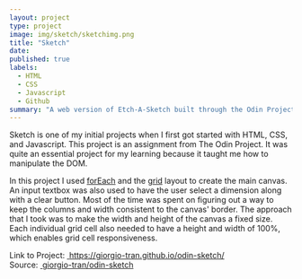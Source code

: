 ```yaml
---
layout: project
type: project
image: img/sketch/sketchimg.png
title: "Sketch"
date: 
published: true
labels:
  - HTML
  - CSS
  - Javascript
  - Github
summary: "A web version of Etch-A-Sketch built through the Odin Project."
---
```


Sketch is one of my initial projects when I first got started with HTML, CSS, and Javascript. This project is an assignment from The Odin Project. It was quite an essential project for my learning because it taught me how to manipulate the DOM. 

In this project I used [forEach](https://developer.mozilla.org/en-US/docs/Web/JavaScript/Reference/Global_Objects/Array/forEach) and the [grid](https://developer.mozilla.org/en-US/docs/Web/CSS/CSS_Grid_Layout) layout to create the main canvas. An input textbox was also used to have the user select a dimension along with a clear button. Most of the time was spent on figuring out a way to keep the columns and width consistent to the canvas' border. The approach that I took was to make the width and height of the canvas a fixed size. Each individual grid cell also needed to have a height and width of 100%, which enables grid cell responsiveness.

Link to Project: <a href="https://giorgio-tran.github.io/odin-sketch/" target="_blank" rel="noopener noreferrer"> &nbsp;https://giorgio-tran.github.io/odin-sketch/</a> <br>
Source: <a href="https://github.com/giorgio-tran/odin-sketch/" target="_blank" rel="noopener noreferrer">&nbsp;giorgio-tran/odin-sketch</a>
